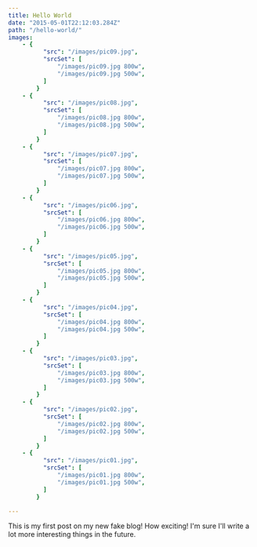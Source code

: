 ```yaml
---
title: Hello World
date: "2015-05-01T22:12:03.284Z"
path: "/hello-world/"
images:
    - {
          "src": "/images/pic09.jpg",
          "srcSet": [
              "/images/pic09.jpg 800w",
              "/images/pic09.jpg 500w",
          ]
        }
    - {
          "src": "/images/pic08.jpg",
          "srcSet": [
              "/images/pic08.jpg 800w",
              "/images/pic08.jpg 500w",
          ]
        }
    - {
          "src": "/images/pic07.jpg",
          "srcSet": [
              "/images/pic07.jpg 800w",
              "/images/pic07.jpg 500w",
          ]
        }
    - {
          "src": "/images/pic06.jpg",
          "srcSet": [
              "/images/pic06.jpg 800w",
              "/images/pic06.jpg 500w",
          ]
        }
    - {
          "src": "/images/pic05.jpg",
          "srcSet": [
              "/images/pic05.jpg 800w",
              "/images/pic05.jpg 500w",
          ]
        }
    - {
          "src": "/images/pic04.jpg",
          "srcSet": [
              "/images/pic04.jpg 800w",
              "/images/pic04.jpg 500w",
          ]
        }
    - {
          "src": "/images/pic03.jpg",
          "srcSet": [
              "/images/pic03.jpg 800w",
              "/images/pic03.jpg 500w",
          ]
        }
    - {
          "src": "/images/pic02.jpg",
          "srcSet": [
              "/images/pic02.jpg 800w",
              "/images/pic02.jpg 500w",
          ]
        }
    - {
          "src": "/images/pic01.jpg",
          "srcSet": [
              "/images/pic01.jpg 800w",
              "/images/pic01.jpg 500w",
          ]
        }

---
```


This is my first post on my new fake blog! How exciting!
I'm sure I'll write a lot more interesting things in the future.
